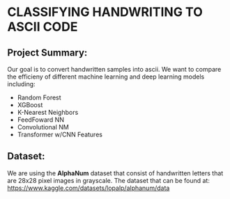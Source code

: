 # **CLASSIFYING HANDWRITING TO ASCII CODE**

Project Summary:
----------------
Our goal is to convert handwritten samples into ascii. We want to compare the efficieny of different machine learning and deep learning models including:
* Random Forest
* XGBoost
* K-Nearest Neighbors
* FeedFoward NN
* Convolutional NM
* Transformer w/CNN Features


Dataset:
-----------
We are using the **AlphaNum** dataset that consist of handwritten letters that are 28x28 pixel images in grayscale. 
The dataset that can be found at: https://www.kaggle.com/datasets/lopalp/alphanum/data

